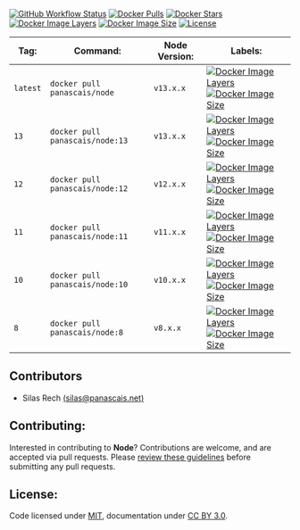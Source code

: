 [![GitHub Workflow Status](https://img.shields.io/github/workflow/status/panascais/node/main?style=flat-square)](https://github.com/panascais-docker/node/actions?query=workflow%3Amain)
[![Docker Pulls](https://img.shields.io/docker/pulls/panascais/node.svg?style=flat-square)](https://hub.docker.com/r/panascais/node)
[![Docker Stars](https://img.shields.io/docker/stars/panascais/node.svg?style=flat-square)](https://hub.docker.com/r/panascais/node)
[![Docker Image Layers](https://img.shields.io/microbadger/layers/panascais/node.svg?style=flat-square)](https://microbadger.com/images/panascais/node)
[![Docker Image Size](https://img.shields.io/microbadger/image-size/panascais/node.svg?style=flat-square)](https://microbadger.com/images/panascais/node)
[![License](https://img.shields.io/github/license/panascais-docker/node.svg?style=flat-square)](https://hub.docker.com/r/panascais/node)

| **Tag:** | **Command:**                       | **Node Version:** | **Labels:**                                                                                                                                                                                                                                                                                                                     |
|----------|------------------------------------|-------------------|---------------------------------------------------------------------------------------------------------------------------------------------------------------------------------------------------------------------------------------------------------------------------------------------------------------------------------|
| `latest` | `docker pull panascais/node`       | `v13.x.x`         | [![Docker Image Layers](https://img.shields.io/microbadger/layers/panascais/node/latest.svg?style=flat-square)](https://microbadger.com/images/panascais/node) [![Docker Image Size](https://img.shields.io/microbadger/image-size/panascais/node/latest.svg?style=flat-square)](https://microbadger.com/images/panascais/node) |
| `13`     | `docker pull panascais/node:13`    | `v13.x.x`         | [![Docker Image Layers](https://img.shields.io/microbadger/layers/panascais/node/13.svg?style=flat-square)](https://microbadger.com/images/panascais/node) [![Docker Image Size](https://img.shields.io/microbadger/image-size/panascais/node/13.svg?style=flat-square)](https://microbadger.com/images/panascais/node)         |
| `12`     | `docker pull panascais/node:12`    | `v12.x.x`         | [![Docker Image Layers](https://img.shields.io/microbadger/layers/panascais/node/12.svg?style=flat-square)](https://microbadger.com/images/panascais/node) [![Docker Image Size](https://img.shields.io/microbadger/image-size/panascais/node/12.svg?style=flat-square)](https://microbadger.com/images/panascais/node)         |
| `11`     | `docker pull panascais/node:11`    | `v11.x.x`         | [![Docker Image Layers](https://img.shields.io/microbadger/layers/panascais/node/11.svg?style=flat-square)](https://microbadger.com/images/panascais/node) [![Docker Image Size](https://img.shields.io/microbadger/image-size/panascais/node/11.svg?style=flat-square)](https://microbadger.com/images/panascais/node)         |
| `10`     | `docker pull panascais/node:10`    | `v10.x.x`         | [![Docker Image Layers](https://img.shields.io/microbadger/layers/panascais/node/10.svg?style=flat-square)](https://microbadger.com/images/panascais/node) [![Docker Image Size](https://img.shields.io/microbadger/image-size/panascais/node/10.svg?style=flat-square)](https://microbadger.com/images/panascais/node)         |
| `8`      | `docker pull panascais/node:8`     | `v8.x.x`          | [![Docker Image Layers](https://img.shields.io/microbadger/layers/panascais/node/8.svg?style=flat-square)](https://microbadger.com/images/panascais/node) [![Docker Image Size](https://img.shields.io/microbadger/image-size/panascais/node/8.svg?style=flat-square)](https://microbadger.com/images/panascais/node)           |

## Contributors

 - Silas Rech [(silas@panascais.net)](mailto:silas@panascais.net)

## Contributing:

Interested in contributing to **Node**? Contributions are welcome, and are accepted via pull requests. Please [review these guidelines](contributing.md) before submitting any pull requests.

## License:
Code licensed under [MIT](license.md), documentation under [CC BY 3.0](https://creativecommons.org/licenses/by/3.0/).
